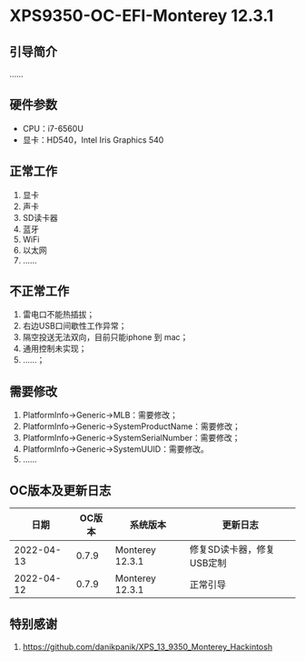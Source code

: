 # XPS9350-OC-EFI-Monterey 12.3.1
## 引导简介

……

## 硬件参数

- CPU：i7-6560U
- 显卡：HD540，Intel Iris Graphics 540

## 正常工作

1. 显卡
2. 声卡
3. SD读卡器
4. 蓝牙
5. WiFi
6. 以太网
7. ……

## 不正常工作

1. 雷电口不能热插拔；
2. 右边USB口间歇性工作异常；
3. 隔空投送无法双向，目前只能iphone 到 mac；
3. 通用控制未实现；
3. ……；

## 需要修改

1. PlatformInfo->Generic->MLB：需要修改；
2. PlatformInfo->Generic->SystemProductName：需要修改；
3. PlatformInfo->Generic->SystemSerialNumber：需要修改；
4. PlatformInfo->Generic->SystemUUID：需要修改。
5. ……

## OC版本及更新日志

| 日期       | OC版本 | 系统版本        | 更新日志                  |
| ---------- | ------ | --------------- | ------------------------- |
| 2022-04-13 | 0.7.9  | Monterey 12.3.1 | 修复SD读卡器，修复USB定制 |
| 2022-04-12 | 0.7.9  | Monterey 12.3.1 | 正常引导                  |

## 特别感谢

1. https://github.com/danikpanik/XPS_13_9350_Monterey_Hackintosh
